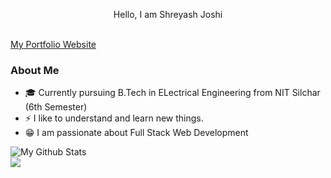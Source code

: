 <p align="center">Hello, I am Shreyash Joshi</p><br>
<a href="https://joshi248.github.io">My Portfolio Website </a> <br>

### About Me
- 🎓 Currently pursuing B.Tech in ELectrical Engineering from NIT Silchar (6th Semester)
- ⚡ I like to understand and learn new things.
- 😁 I am passionate about Full Stack Web Development

![My Github Stats](https://github-readme-stats.vercel.app/api?username=joshi248&show_icons=true&theme=dracula)
<br>
<img src="https://github-readme-stats.vercel.app/api/top-langs/?username=joshi248&langs_count=8&theme=dark&layout=compact">
